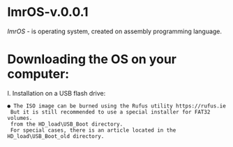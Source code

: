 # ImrOS-v.0.0.1
*ImrOS* - is operating system, created on assembly programming language.

# Downloading the OS on your computer:
  I. Installation on a USB flash drive:
  
    ● The ISO image can be burned using the Rufus utility https://rufus.ie
     But it is still recommended to use a special installer for FAT32 volumes.
     from the HD_load\USB_Boot directory.
     For special cases, there is an article located in the HD_load\USB_Boot_old directory.
     
